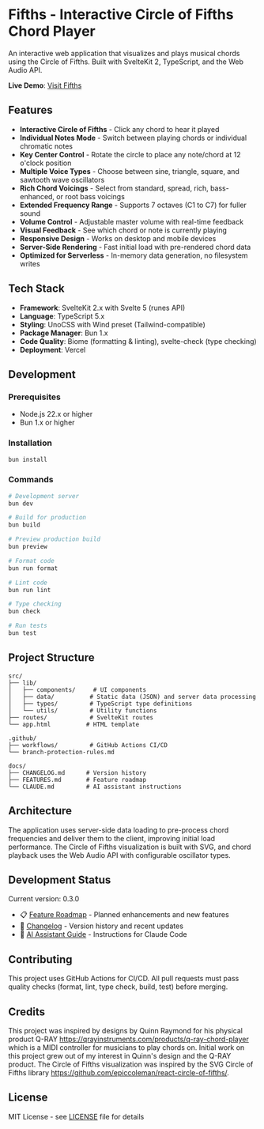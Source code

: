 # Fifths - Interactive Circle of Fifths Chord Player

An interactive web application that visualizes and plays musical chords using the Circle of Fifths. Built with SvelteKit 2, TypeScript, and the Web Audio API.

**Live Demo**: [Visit Fifths](https://www.fifths.app)

## Features

- **Interactive Circle of Fifths** - Click any chord to hear it played
- **Individual Notes Mode** - Switch between playing chords or individual chromatic notes
- **Key Center Control** - Rotate the circle to place any note/chord at 12 o'clock position
- **Multiple Voice Types** - Choose between sine, triangle, square, and sawtooth wave oscillators
- **Rich Chord Voicings** - Select from standard, spread, rich, bass-enhanced, or root bass voicings
- **Extended Frequency Range** - Supports 7 octaves (C1 to C7) for fuller sound
- **Volume Control** - Adjustable master volume with real-time feedback
- **Visual Feedback** - See which chord or note is currently playing
- **Responsive Design** - Works on desktop and mobile devices
- **Server-Side Rendering** - Fast initial load with pre-rendered chord data
- **Optimized for Serverless** - In-memory data generation, no filesystem writes

## Tech Stack

- **Framework**: SvelteKit 2.x with Svelte 5 (runes API)
- **Language**: TypeScript 5.x
- **Styling**: UnoCSS with Wind preset (Tailwind-compatible)
- **Package Manager**: Bun 1.x
- **Code Quality**: Biome (formatting & linting), svelte-check (type checking)
- **Deployment**: Vercel

## Development

### Prerequisites

- Node.js 22.x or higher
- Bun 1.x or higher

### Installation

```bash
bun install
```

### Commands

```bash
# Development server
bun dev

# Build for production
bun build

# Preview production build
bun preview

# Format code
bun run format

# Lint code
bun run lint

# Type checking
bun check

# Run tests
bun test
```

## Project Structure

```
src/
├── lib/
│   ├── components/     # UI components
│   ├── data/          # Static data (JSON) and server data processing
│   ├── types/         # TypeScript type definitions
│   └── utils/         # Utility functions
├── routes/            # SvelteKit routes
└── app.html          # HTML template

.github/
├── workflows/         # GitHub Actions CI/CD
└── branch-protection-rules.md

docs/
├── CHANGELOG.md      # Version history
├── FEATURES.md       # Feature roadmap
└── CLAUDE.md         # AI assistant instructions
```

## Architecture

The application uses server-side data loading to pre-process chord frequencies and deliver them to the client, improving initial load performance. The Circle of Fifths visualization is built with SVG, and chord playback uses the Web Audio API with configurable oscillator types.

## Development Status

Current version: 0.3.0

- 📋 [Feature Roadmap](FEATURES.md) - Planned enhancements and new features
- 📝 [Changelog](CHANGELOG.md) - Version history and recent updates
- 🤖 [AI Assistant Guide](CLAUDE.md) - Instructions for Claude Code

## Contributing

This project uses GitHub Actions for CI/CD. All pull requests must pass quality checks (format, lint, type check, build, test) before merging.

## Credits
This project was inspired by designs by Quinn Raymond for his physical product Q-RAY <https://qrayinstruments.com/products/q-ray-chord-player> which is a MIDI controller for musicians to play chords on. Initial work on this project grew out of my interest in Quinn's design and the Q-RAY product. The Circle of Fifths visualization was inspired by the SVG Circle of Fifths library <https://github.com/epiccoleman/react-circle-of-fifths/>.

## License

MIT License - see [LICENSE](LICENSE) file for details